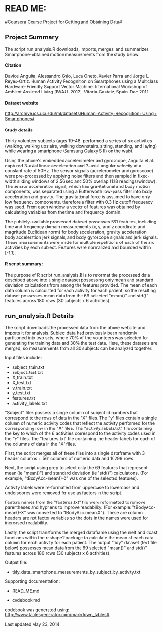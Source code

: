 # READ ME: 
#Coursera Course Project for Getting and Obtaining Data#


## Project Summary ##
The script run_analysis.R downloads, imports, merges, and summarizes Smartphone-obtained motion measurements from the study below.

#### Citation  ####
Davide Anguita, Alessandro Ghio, Luca Oneto, Xavier Parra and Jorge L. Reyes-Ortiz. Human Activity Recognition on Smartphones using a Multiclass Hardware-Friendly Support Vector Machine. International Workshop of Ambient Assisted Living (IWAAL 2012). Vitoria-Gasteiz, Spain. Dec 2012

#### Dataset website ####
http://archive.ics.uci.edu/ml/datasets/Human+Activity+Recognition+Using+Smartphones#

#### Study details  ####
Thirty volunteer subjects (ages 19-48) performed a series of six activities (walking, walking upstairs, walking downstairs, sitting, standing, and laying) while wearing a smartphone (Samsung Galaxy S II) on the waist.

Using the phone's embedded accelerometer and gyroscope, Anguita et al. captured 3-axial linear acceleration and 3-axial angular velocity at a constant rate of 50Hz.  The sensor signals (accelerometer and gyroscope) were pre-processed by applying noise filters and then sampled in fixed-width sliding windows of 2.56 sec and 50% overlap (128 readings/window). The sensor acceleration signal, which has gravitational and body motion components, was separated using a Butterworth low-pass filter into body acceleration and gravity. The gravitational force is assumed to have only low frequency components, therefore a filter with 0.3 Hz cutoff frequency was used. From each window, a vector of features was obtained by calculating variables from the time and frequency domain. 

The publicly-available processed dataset possesses 561 features, including time and frequency domain measurements (x, y, and z coordinate and magnitude Euclidean norm) for body acceleration, gravity acceleration, body acceleration jerk signals, and body gyroscope signals and jerk signals. These measurements were made for multiple repetitions of each of the six activities by each subject. Features were normalized and bounded within [-1,1].


#### R script summary:  ####
The purpose of R script run_analysis.R is to reformat the processed data described above into a single dataset possessing only mean and standard deviation calculations from among the features provided.  The mean of each data column is calculated for each activity for each patient, so the resulting dataset possesses mean data from the 69 selected "mean()" and std()" features across 180 rows (30 subjects x 6 activities).




## run_analysis.R Details  ##

The script downloads the processed data from the above website and imports it for analysis.  Subject data had previously been randomly partitioned into two sets, where 70% of the volunteers was selected for generating the training data and 30% the test data. Here, these datasets are merged, so measurements from all 30 subjects can be analyzed together.

Input files include:  

- subject_train.txt
- subject_test.txt
- X_train.txt
- X_test.txt
- y_train.txt
- y_test.txt
- features.txt
- activity_labels.txt

"Subject" files possess a single column of subject id numbers that correspond to the rows of data in the "X" files.  The "y" files contain a single column of numeric activity codes that reflect the activity performed for the corresponding row in the "X" files.  The "activity_labels.txt" file containing the key to which of the 6 activities correspond to the activity codes used in the "y" files.  The "features.txt" file containing the header labels for each of the columns of data in the "X" files. 

First, the script merges all of these files into a single dataframe with 3 header columns + 561 columns of numeric data and 10299 rows.

Next, the script using grep to select only the 69 features that represent mean (ie "mean()") and standard deviation (ie "std()") calculations.  (For example, "tBodyAcc-mean()-X" was one of the selected features). 

Activity labels were re-formatted from uppercase to lowercase and underscores were removed for use as factors in the script.

Feature names from the "features.txt" file were reformatted to remove parentheses and hyphens to improve readability.  (For example: "tBodyAcc-mean()-X" was converted to "tBodyAcc.mean.X").  These are column headers are not factor variables so the dots in the names were used for increased readability.  


Lastly, the script transforms the merged dataframe using the melt and dcast functions within the reshape2 package to calculate the mean of each data column for each activity for each patient.   The output "tidy" dataset (text file below) possesses mean data from the 69 selected "mean()" and std()" features across 180 rows (30 subjects x 6 activities).

Output file:  

- tidy\_data\_smartphone\_measurements\_by\_subject\_by_activity.txt

Supporting documentation:

- READ_ME.md

- codebook.md

codebook was generated using:
http://www.tablesgenerator.com/markdown_tables#

Last updated May 23, 2014